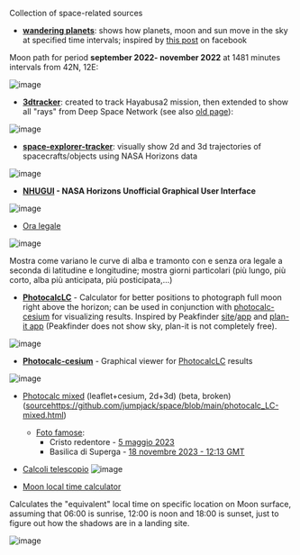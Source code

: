 Collection of space-related sources

- **[wandering planets](https://jumpjack.github.io/space/wandering-planets.html)**: shows how planets, moon and sun move in the sky at specified time intervals; inspired by [this post](https://www.facebook.com/photo/?fbid=1032376000867578&set=a.1029652147806630) on facebook

Moon path for period  **september 2022- november 2022** at 1481 minutes intervals from 42N, 12E:

![image](https://user-images.githubusercontent.com/1620953/193834153-5b2a1f6f-a916-4355-8ea2-b272a8d20f8c.png)

- **[3dtracker](https://jumpjack.github.io/space/3dtracker.html)**: created to track Hayabusa2 mission, then extended to show all "rays" from Deep Space Network (see also [old page](http://win98.altervista.org/space/exploration/3d/3dtracker.html)):

![image](https://user-images.githubusercontent.com/1620953/193994883-6cfd671b-e7e8-4bb5-b47d-d80255325186.png)


- **[space-explorer-tracker](https://jumpjack.github.io/space/space-explorer-tracker.html?orbiter=301&center=@499&start=2018-9-26%2013:00&stop=2022-9-27%2012:00&step=30)**: visually show 2d and 3d trajectories of spacecrafts/objects using NASA Horizons data

![image](https://github.com/jumpjack/space/assets/1620953/4380c5e6-1b58-4364-9eeb-77ecdd03c7aa)


- **[NHUGUI](http://win98.altervista.org/space/exploration/NHUGUI.html) - NASA Horizons Unofficial Graphical User Interface**

![image](https://github.com/jumpjack/space/assets/1620953/3384c9db-20cd-48d3-b5aa-318a6fe4f7d4)

- [Ora legale](https://jumpjack.github.io/space/oralegale.html)

![image](https://user-images.githubusercontent.com/1620953/195861282-606ad240-d6af-4c97-a720-f04ebab2bdfc.png)

Mostra come variano le curve di alba e tramonto con e senza ora legale a seconda di latitudine e longitudine; mostra giorni particolari (più lungo, più corto, alba più anticipata, più posticipata,...)

- **[PhotocalcLC](https://jumpjack.github.io/space/photocalc_LC.html)** - Calculator for better positions to photograph full moon right above the horizon; can be used in conjunction with [photocalc-cesium](https://jumpjack.github.io/space/photocalc-cesium.html) for visualizing results. Inspired by Peakfinder [site](https://www.peakfinder.org/it/?lat=41.74750&lng=12.73390&ele=956&azi=91.27&alt=3.56&fov=45&cfg=s&name=Maschio%20delle%20Faete)/[app](https://www.peakfinder.org/it/mobile/) and [plan-it app](https://play.google.com/store/apps/details?id=com.yingwen.photographertools&hl=en_US&gl=US) (Peakfinder does not show sky, plan-it is not completely free).

![image](https://user-images.githubusercontent.com/1620953/201203805-7713569b-f198-406d-b741-c173693a0685.png)

- **[Photocalc-cesium](https://jumpjack.github.io/space/photocalc-cesium.html)** - Graphical viewer for [PhotocalcLC](https://jumpjack.github.io/space/photocalc_LC.html) results

![image](https://user-images.githubusercontent.com/1620953/205701717-463d6e8d-b490-4e5a-ab87-75376762234e.png)

- [Photocalc mixed](https://jumpjack.github.io/space/photocalc_LC-mixed.html) (leaflet+cesium, 2d+3d) (beta, broken) ([source](https://github.com/jumpjack/space/blob/main/photocalc_LC-mixed.html)https://github.com/jumpjack/space/blob/main/photocalc_LC-mixed.html)
    - [Foto famose](https://github.com/jumpjack/space/blob/main/moonshots.md):
        - Cristo redentore - [5 maggio 2023](https://jumpjack.github.io/space/photocalc_LC-mixed.html?inputLat=-22.922034&inputLon=-43.095460&inputAlt=100&inputAz=254.6&inputPitch=1.9&currentTime=2023-05-05T08:43:00.000Z&zoom=88)
        - Basilica di Superga - [18 novembre 2023 - 12:13 GMT](https://jumpjack.github.io/space/photocalc_LC-mixed.html?inputLat=45.128310&inputLon=7.853022&inputAlt=700&inputAz=231.8&inputPitch=0.4&currentTime=2023-01-18T12:13:00.000Z&zoom=88)

- [Calcoli telescopio](http://win98.altervista.org/telescopio.html)
![image](https://github.com/jumpjack/space/assets/1620953/14f53ead-560e-45e1-aefd-a81115e4a7cc)

- [Moon local time calculator](http://win98.altervista.org/space/exploration/moon/moontime.html)

Calculates the "equivalent" local time on specific location on Moon surface, assuming that 06:00 is sunrise, 12:00 is noon and 18:00 is sunset, just to figure out how the shadows are in a landing site.

![image](https://github.com/jumpjack/space/assets/1620953/98f6a062-e279-4d2a-98be-a99ece0ad89b)

